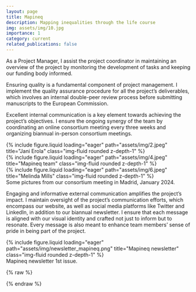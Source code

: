 ```yaml
---
layout: page
title: Mapineq
description: Mapping inequalities through the life course
img: assets/img/10.jpg
importance: 1
category: current
related_publications: false
---
```


As a Project Manager, I assist the project coordinator in maintaining an overview of the project by monitoring the development of tasks and keeping our funding body informed.

Ensuring quality is a fundamental component of project management. I implement the quality assurance procedure for all the project’s deliverables, which involves an internal double-peer review process before submitting manuscripts to the European Commission.

Excellent internal communication is a key element towards achieving the project’s objectives. I ensure the ongoing synergy of the team by coordinating an online consortium meeting every three weeks and organizing biannual in-person consortium meetings.

<div class="row">
    <div class="col-sm mt-3 mt-md-0">
        {% include figure.liquid loading="eager" path="assets/img/2.jpeg" title="Jani Erola" class="img-fluid rounded z-depth-1" %}
    </div>
    <div class="col-sm mt-3 mt-md-0">
        {% include figure.liquid loading="eager" path="assets/img/4.jpeg" title="Mapineq team" class="img-fluid rounded z-depth-1" %}
    </div>
    <div class="col-sm mt-3 mt-md-0">
        {% include figure.liquid loading="eager" path="assets/img/6.jpeg" title="Melinda Mills" class="img-fluid rounded z-depth-1" %}
    </div>
</div>
<div class="caption">
    Some pictures from our consortium meeting in Madrid, January 2024.
</div>

Engaging and informative external communication amplifies the project’s impact. I maintain oversight of the project’s communication efforts, which encompass our website, as well as social media platforms like Twitter and LinkedIn, in addition to our biannual newsletter. I ensure that each message is aligned with our visual identity and crafted not just to inform but to resonate. Every message is also meant to enhance team members’ sense of pride in being part of the project.

<div class="row">
    <div class="col-sm mt-3 mt-md-0">
        {% include figure.liquid loading="eager" path="assets/img/newsletter_mapineq.png" title="Mapineq newsletter" class="img-fluid rounded z-depth-1" %}
    </div>
</div>
<div class="caption">
    Mapineq newsletter 1st issue.
</div>


{% raw %}

{% endraw %}
